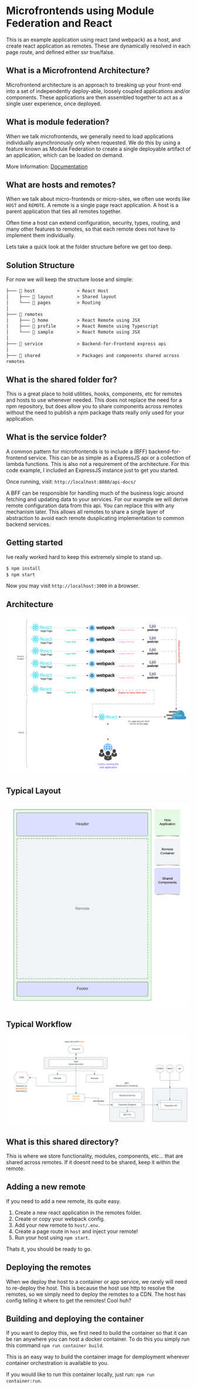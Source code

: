 # Microfrontends using Module Federation and React
This is an example application using react (and webpack) as a host, and create react application as remotes. These are dynamically resolved in each page route, and defined either ssr true/false.


## What is a Microfrontend Architecture?

Microfrontend architecture is an approach to breaking up your front-end into a set of independently deploy-able, loosely coupled applications and/or components. These applications are then assembled together to act as a single user experience, once deployed.

## What is module federation?

When we talk microfrontends, we generally need to load applications individually asynchronously only when requested. We do this by using a feature known as Module Federation to create a single deployable artifact of an application, which can be loaded on demand. 

More Information: [Documentation](https://webpack.js.org/concepts/module-federation/)

## What are hosts and remotes?

When we talk about micro-frontends or micro-sites, we often use words like `HOST` and `REMOTE`. A remote is a single page react application. A host is a parent application that ties all remotes together.

Often time a host can extend configuration, security, types, routing, and many other features to remotes, so that each remote does not have to implement them individually.

Lets take a quick look at the folder structure before we get too deep.

## Solution Structure

For now we will keep the structure loose and simple:

```
├─── 📁 host                > React Host
│    ├─── 📁 layout         > Shared layout
│    └─── 📁 pages          > Routing
│
├─── 📁 remotes
│    ├─── 📁 home           > React Remote using JSX
│    ├─── 📁 profile        > React Remote using Typescript
│    └─── 📁 sample         > React Remote using JSX
│
├─── 📁 service             > Backend-for-Frontend express api
│
├─── 📁 shared              > Packages and components shared across remotes
```

## What is the shared folder for?

This is a great place to hold utilities, hooks, components, etc for remotes and hosts to use whenever needed. This does not replace the need for a npm repository, but does allow you to share components across remotes without the need to publish a npm package thats really only used for your application.

## What is the service folder?

A common pattern for microfrontends is to include a (BFF) backend-for-frontend service. This can be as simple as a ExpressJS api or a collection of lambda functions. This is also not a requirement of the architecture. For this code example, I included an ExpressJS instance just to get you started.

Once running, visit: `http://localhost:8080/api-docs/`

A BFF can be responsible for handling much of the business logic around fetching and updating data to your services. For our example we will derive remote configuration data from this api. You can replace this with any mechanism later. This allows all remotes to share a single layer of abstraction to avoid each remote dusplicating implementation to common backend services.


## Getting started
Ive really worked hard to keep this extremely simple to stand up.

```bash
$ npm install
$ npm start
```

Now you may visit `http://localhost:3000` in a browser.

## Architecture

![Diagram](.docs/Microfrontends.png)

## Typical Layout

![Diagram](.docs/Microfrontends_Visual.png)

## Typical Workflow

 ![Diagram](.docs/Diagram-Micro-Frontends.png)


## What is this shared directory?

This is where we store functionality, modules, components, etc... that are shared across remotes. If it doesnt need to be shared, keep it within the remote.

## Adding a new remote
If you need to add a new remote, its quite easy. 

1) Create a new react application in the remotes folder.
2) Create or copy your webpack config.
3) Add your new remote to `host/.env`.
4) Create a page route in `host` and inject your remote!
5) Run your host using `npm start`.

Thats it, you should be ready to go.

## Deploying the remotes

When we deploy the host to a container or app service, we rarely will need to re-deploy the host. This is because the host use http to resolve the remotes, so we simply need to deploy the remotes to a CDN. The host has config telling it where to get the remotes! Cool huh?

## Building and deploying the container

If you want to deploy this, we first need to build the container so that it can be ran anywhere you can host a docker container. To do this you simply run this command `npm run container build`.

This is an easy way to build the container image for demployment wherever container orchestration is available to you.

If you would like to run this container locally, just run: `npm run container:run`.
